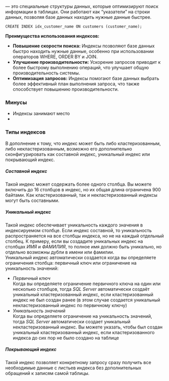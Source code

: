 — это специальные структуры данных, которые оптимизируют поиск информации в таблицах. Они работают как “указатели” на строки данных, позволяя базе данных находить нужные данные быстрее.

	CREATE INDEX idx_customer_name ON customers (customer_name);


**Преимущества использования индексов:**

- **Повышение скорости поиска:** Индексы позволяют базе данных быстро находить нужные данные, особенно при использовании операторов WHERE, ORDER BY и JOIN.
- **Улучшение производительности:** Ускорение запросов приводит к более быстрому выполнению операций, что улучшает общую производительность системы.
- **Оптимизация запросов:** Индексы помогают базе данных выбрать более эффективный план выполнения запроса, что также способствует повышению производительности.
### Минусы
- Индексы занимают место
- 

### Типы индексов

  
В дополнение к тому, что индекс может быть либо кластеризованным, либо некластеризованным, возможно его дополнительно сконфигурировать как составной индекс, уникальный индекс или покрывающий индекс.  
  

##### Составной индекс
 
Такой индекс может содержать более одного столбца. Вы можете включить до 16 столбцов в индекс, но их общая длина ограничена 900 байтами. Как кластеризованный, так и некластеризованный индексы могут быть составными.  

##### Уникальный индекс
Такой индекс обеспечивает уникальность каждого значения в индексируемом столбце. Если индекс составной, то уникальность распространяется на все столбцы индекса, но не на каждый отдельный столбец. К примеру, если вы создадите уникальных индекс на столбцах _ИМЯ_ и _ФАМИЛИЯ_, то полное имя должно быть уникально, но отдельно возможны дубли в имени или фамилии.  
Уникальный индекс автоматически создается когда вы определяете ограничения столбца: первичный ключ или ограничение на уникальность значений:  

- _Первичный ключ_  
    Когда вы определяете ограничение первичного ключа на один или несколько столбцов, тогда _SQL Server_ автоматически создаёт уникальный кластеризованный индекс, если кластеризованный индекс не был создан ранее (в этом случае создается уникальный некластеризованный индекс по первичному ключу)
- _Уникальность значений_  
    Когда вы определяете ограничение на уникальность значений, тогда _SQL Server_ автоматически создает уникальный некластеризованный индекс. Вы можете указать, чтобы был создан уникальный кластеризованный индекс, если кластеризованного индекса до сих пор не было создано на таблице

##### Покрывающий индекс
Такой индекс позволяет конкретному запросу сразу получить все необходимые данные с листьев индекса без дополнительных обращений к записям самой таблицы.